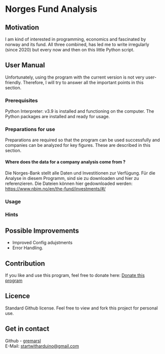 # Norges Fund Analysis

## Motivation
I am kind of interested in programming, economics and fascinated by norway and its fund. All three combined, has led me to write irregularly (since 2020) but every now and then on this little Python script.

## User Manual
Unfortunately, using the program with the current version is not very user-friendly.
Therefore, I will try to answer all the important points in this section.

### Prerequisites
Python Interpreter: v3.9 is installed and functioning on the computer.
The Python packages are installed and ready for usage.

### Preparations for use
Preparations are required so that the program can be used successfully and companies can be analyzed for key figures. 
These are described in this section.

#### Where does the data for a company analysis come from ?
Die Norges-Bank stellt alle Daten und Investitionen zur Verfügung. 
Für die Analyse in diesem Programm, sind sie zu downloaden und hier zu referenzieren. 
Die Dateien können hier gedownloaded werden: https://www.nbim.no/en/the-fund/investments/#/

### Usage


### Hints


## Possible Improvements
- Improved Config adujstments 
- Error Handling.

## Contribution
If you like and use this program, feel free to donate here: 
[Donate this program](https://www.paypal.com/donate/?hosted_button_id=FR84QT6MVPKFS)

## Licence
Standard Github license. Feel free to view and fork this project for personal use.

## Get in contact 

Github - [gremarsl](https://github.com/gremarsl)\
E-Mail:  [startwitharduino@gmail.com ](startwitharduino@gmail.com)
